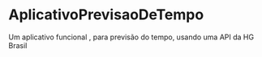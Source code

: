 # AplicativoPrevisaoDeTempo
Um aplicativo funcional , para previsão do tempo, usando uma API da HG Brasil
